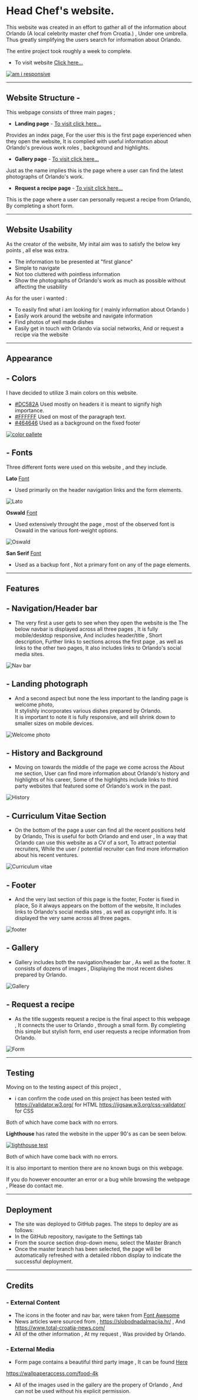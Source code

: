 # Head Chef's website.

This website was created in an effort to gather all of the information about Orlando (A local celebrity master chef from Croatia.) , Under one umbrella.  
Thus greatly simplifying the users search for information about Orlando.

The entire project took roughly a week to complete.

 - To visit website [Click here...](https://karlox01.github.io/My-first-project-repo/)

[![am i responsive](images/readmephotos/am_i_responsive.JPG)](https://github.com/Karlox01/My-first-project-repo/blob/Main/images/readmephotos/am_i_responsive.JPG)


***

## __Website Structure__ -

This webpage consists of three main pages ;
*  __Landing page__ - [To visit click here...](https://karlox01.github.io/My-first-project-repo/)

 Provides an index page, For the user this is the first page experienced when they open the website, It is complied with useful information about Orlando's previous work roles , background and highlights.
* __Gallery page__ - [To visit click here...](https://karlox01.github.io/My-first-project-repo/gallery.html)

 Just as the name implies this is the page where a user can find the latest photographs of Orlando's work.

* __Request a recipe page__ - [To visit click here...](https://karlox01.github.io/My-first-project-repo/form.html)

 This is the page where a user can personally request a recipe from Orlando, By completing a short form.

 *** 

## Website Usability

As the creator of the website, My inital aim was to satisfy the below key points , all else was extra.

* The information to be presented at "first glance"
* Simple to navigate
* Not too cluttered with pointless information
* Show the photographs of Orlando's work as much as possible without affecting the usability


As for the user i wanted : 

* To easily find what i am looking for ( mainly information about Orlando )
* Easily work around the website and navigate information
* Find photos of well made dishes
* Easily get in touch with Orlando via social networks, And or request a recipe via the website

*** 
 ## Appearance
 ## - Colors

 I have decided to utilize 3 main colors on this website.

  * [#DC582A](https://www.color-hex.com/color/dc582a) Used mostly on headers it is meant to signify high importance.
  * [#FFFFFF](https://www.color-hex.com/color/ffffff) Used on most of the paragraph text.
  * [#464646](https://www.color-hex.com/color/464646) Used as a background on the fixed footer 

  [![color pallete](images/readmephotos/colors.JPG)](https://raw.githubusercontent.com/Karlox01/My-first-project-repo/Main/images/readmephotos/colors.JPG)

 
## - Fonts

Three different fonts were used on this website , and they include. 

__Lato__  [Font](https://fonts.google.com/specimen/Lato) 
* Used primarily on the header navigation links and the form elements.


![Lato](images/readmephotos/lato_font.JPG)

__Oswald__  [Font](https://fonts.google.com/specimen/Oswald)
* Used extensively throught the page , most of the observed font is Oswald in the various font-weight options.


![Oswald](images/readmephotos/Oswald_font.JPG)

__San Serif__ [Font](https://fonts.google.com/knowledge/glossary/sans_serif)
* Used as a backup font , Not a primary font on any of the page elements.
*** 

 ## __Features__

## - Navigation/Header bar 

* The very first a user gets to see when they open the website is the 
The below navbar is displayed across all three pages , It is fully mobile/desktop responsive, And includes header/title , Short description, Further links to sections across the first page , as well as links to the other two pages, It also includes links to Orlando's social media sites.

![Nav bar](images/readmephotos/header.JPG)

 ## - Landing photograph 

* And a second aspect but none the less important to the landing page is welcome photo,  
It stylishly incorporates various dishes prepared by Orlando.  
It is important to note it is fully responsive, and will shrink down to smaller sizes on mobile devices.

![Welcome photo](/images/readmephotos/header_photo.JPG)

## - History and Background

* Moving on towards the middle of the page we come across the About me section, User can find more information about Orlando's history and highlights of his career, Some of the highlights include links to third party websites that featured some of Orlando's work in the past.

![History](/images/readmephotos/about_me_readme.JPG)


## - Curriculum Vitae Section 

* On the bottom of the page a user can find all the recent positions held by Orlando, This is useful for both Orlando and end user , In a way that Orlando can use this website as a CV of a sort, To attract potential recruiters, While the user / potential recruiter can find more information about his recent ventures.

![Curriculum vitae](/images/readmephotos/curriculum_vitae.JPG)


## - Footer 

* And the very last section of this page is the footer, Footer is fixed in place, So it always appears on the bottom of the website, It includes links to Orlando's social media sites , as well as copyright info. 
It is displayed the very same across all three pages.

![footer](/images/readmephotos/footer.JPG)


## - Gallery

* Gallery includes both the navigation/header bar , As well as the footer.
It consists of dozens of images , Displaying the most recent dishes prepared by Orlando.

![Gallery](/images/readmephotos/gallery.JPG)



## - Request a recipe

* As the title suggests request a recipe is the final aspect to this webpage , It connects the user to Orlando , through a small form.
By completing this simple but stylish form, end user requests a recipe information from Orlando.

![Form](/images/readmephotos/recipe_request.JPG)


***


## __Testing__

Moving on to the testing aspect of this project , 

* i can confirm the code used on this project has been tested with 
 https://validator.w3.org/ for HTML
 https://jigsaw.w3.org/css-validator/ for CSS

 Both of which have come back with no errors.
 


__Lighthouse__ has rated the website in the upper 90's as can be seen below.

[![lighthouse test](images/readmephotos/lighthouse_score.JPG)](https://github.com/Karlox01/My-first-project-repo/blob/Main/images/readmephotos/lighthouse_score.JPG)


Both of which have come back with no errors.

It is also important to mention there are no known bugs on this webpage.

If you do however encounter an error or a bug while browsing the webpage , Please do contact me.

***

## __Deployment__

- The site was deployed to GitHub pages. The steps to deploy are as follows:
- In the GitHub repository, navigate to the Settings tab 
- From the source section drop-down menu, select the Master Branch
- Once the master branch has been selected, the page will be automatically refreshed with a detailed ribbon display to indicate the successful deployment. 


*** 



## __Credits__


### - External Content

- The icons in the footer and nav bar, were taken from [Font Awesome](https://fontawesome.com/)
- News articles were sourced from , https://slobodnadalmacija.hr/ , And   
https://www.total-croatia-news.com/
- All of the other information , At my request , Was provided by Orlando.


### - External Media


- Form page contains a beautiful third party image , It can be found [Here](https://www.pexels.com/photo/abstract-backdrop-of-modern-building-roof-in-sunlight-5825604/)

https://wallpaperaccess.com/food-4k

- All of the images used in the gallery are the propery of Orlando , And can not be used without his explicit permission.





